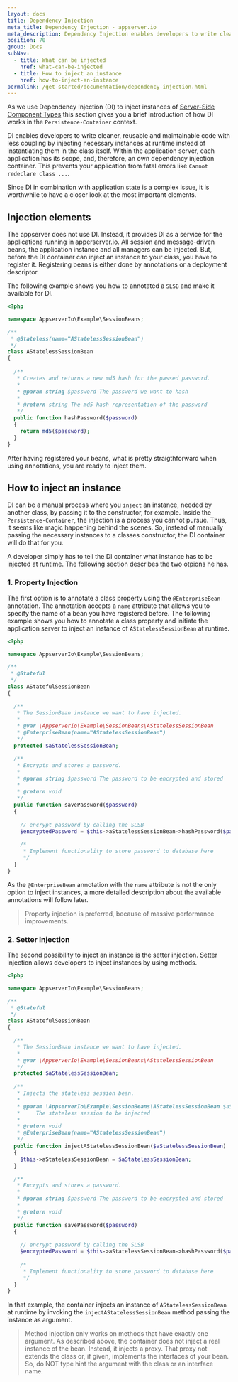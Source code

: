 ```yaml
---
layout: docs
title: Dependency Injection
meta_title: Dependency Injection - appserver.io
meta_description: Dependency Injection enables developers to write cleaner, reusable and maintainable code with less coupling by injecting necessary instances at runtime.
position: 70
group: Docs
subNav:
  - title: What can be injected
    href: what-can-be-injected
  - title: How to inject an instance
    href: how-to-inject-an-instance
permalink: /get-started/documentation/dependency-injection.html
---
```

As we use Dependency Injection (DI) to inject instances of [Server-Side Component Types](<{{ "/get-started/documentation/persistence-container.html#server-side-component-types" | prepend: site.baseurl }}>) this section gives you a brief introduction of how DI works in the `Persistence-Container` context. 

DI enables developers to write cleaner, reusable and maintainable code with less coupling by injecting necessary instances at runtime instead of instantiating them in the class itself. Within the application server, each application has its scope, and, therefore, an  own dependency injection container. This prevents your application from fatal errors like `Cannot redeclare class ...`.

Since DI in combination with application state is a complex issue, it is worthwhile to have a closer look at the most important elements.

## Injection elements

The appserver does not use DI. Instead, it provides DI as a service for the applications running in apperserver.io. All session and message-driven beans, the application instance and all managers can be injected.  But, before the DI container can inject an instance to your class, you have to register it. Registering beans is either done by annotations or a deployment descriptor.

The following example shows you how to annotated a `SLSB` and make it available for DI.

```php
<?php

namespace AppserverIo\Example\SessionBeans;

/**
 * @Stateless(name="AStatelessSessionBean")
 */
class AStatelessSessionBean
{
  
  /**
   * Creates and returns a new md5 hash for the passed password.
   * 
   * @param string $password The password we want to hash
   * 
   * @return string The md5 hash representation of the password
   */
  public function hashPassword($password)
  {
    return md5($password);
  }
}
```

After having registered your beans, what is pretty straigthforward when using annotations, you are ready to inject them.

## How to inject an instance

DI can be a manual process where you `inject` an instance, needed by another class, by passing it to the constructor, for example. Inside the `Persistence-Container`, the injection is a process you cannot pursue. Thus, it seems like magic happening behind the scenes. So, instead of manually passing the necessary instances to a classes constructor, the DI container will do that for you.

A developer simply has to tell the DI container what instance has to be injected at runtime. The following section describes the two otpions he has.

### 1. Property Injection

The first option is to annotate a class property using the `@EnterpriseBean` annotation. The annotation accepts a `name` attribute that allows you to specify the name of a bean you have registered before. The following example shows you how to annotate a class property and initiate the application server to inject an instance of `AStatelessSessionBean` at runtime.

```php
<?php

namespace AppserverIo\Example\SessionBeans;

/**
 * @Stateful
 */
class AStatefulSessionBean
{

  /**
   * The SessionBean instance we want to have injected.
   *
   * @var \AppserverIo\Example\SessionBeans\AStatelessSessionBean
   * @EnterpriseBean(name="AStatelessSessionBean")
   */
  protected $aStatelessSessionBean;

  /**
   * Encrypts and stores a password.
   *
   * @param string $password The password to be encrypted and stored
   *
   * @return void
   */
  public function savePassword($password)
  {
    
    // encrypt password by calling the SLSB
    $encryptedPassword = $this->aStatelessSessionBean->hashPassword($password);
    
    /*
     * Implement functionality to store password to database here
     */
  }
}
```

As the `@EnterpriseBean` annotation with the `name` attribute is not the only option to inject instances, a more detailed description about the available annotations will follow later.

> Property injection is preferred, because of massive performance improvements.

### 2. Setter Injection

The second possibility to inject an instance is the setter injection. Setter injection allows developers to inject instances by using methods. 

```php
<?php

namespace AppserverIo\Example\SessionBeans;

/**
 * @Stateful
 */
class AStatefulSessionBean
{

  /**
   * The SessionBean instance we want to have injected.
   *
   * @var \AppserverIo\Example\SessionBeans\AStatelessSessionBean
   */
  protected $aStatelessSessionBean;
  
  /**
   * Injects the stateless session bean.
   *
   * @param \AppserverIo\Example\SessionBeans\AStatelessSessionBean $aStatelessSessionBean
   *     The stateless session to be injected
   *
   * @return void
   * @EnterpriseBean(name="AStatelessSessionBean")
   */
  public function injectAStatelessSessionBean($aStatelessSessionBean)
  {
    $this->aStatelessSessionBean = $aStatelessSessionBean;
  }

  /**
   * Encrypts and stores a password.
   *
   * @param string $password The password to be encrypted and stored
   *
   * @return void
   */
  public function savePassword($password)
  {
    
    // encrypt password by calling the SLSB
    $encryptedPassword = $this->aStatelessSessionBean->hashPassword($password);
    
    /*
     * Implement functionality to store password to database here
     */
  }
}
```

In that example, the container injects an instance of `AStatelessSessionBean` at runtime by invoking the `injectAStatelessSessionBean` method passing the instance as argument.

> Method injection only works on methods that have exactly one argument. As described above, the container does not inject a real instance of the bean. Instead, it injects a proxy. That proxy not extends the class or, if given, implements the interfaces of your bean. So, do NOT type hint the argument with the class or an interface name.

